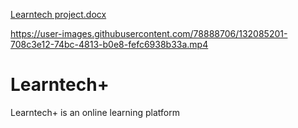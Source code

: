 [Learntech project.docx](https://github.com/Brunda01/Learntech/files/7109316/Learntech.project.docx)


https://user-images.githubusercontent.com/78888706/132085201-708c3e12-74bc-4813-b0e8-fefc6938b33a.mp4


# Learntech+
Learntech+ is an online learning platform
